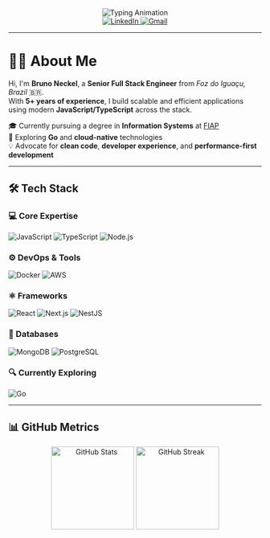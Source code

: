 <div align="center">
  <img src="https://github-readme-typing-svg.demolab.com?font=Fira+Code&pause=1000&color=22D3EE&center=true&vCenter=true&width=435&lines=Senior+Full+Stack+Engineer;JavaScript+%7C+TypeScript+Professional;5%2B+Years+of+Experience" alt="Typing Animation" />
</div>

<div align="center">
  <a href="https://www.linkedin.com/in/brunownk" target="_blank">
    <img src="https://img.shields.io/badge/-LinkedIn-%230077B5?style=for-the-badge&logo=linkedin&logoColor=white" alt="LinkedIn" />
  </a>
  <a href="mailto:neckel.bw@gmail.com">
    <img src="https://img.shields.io/badge/Gmail-%23D14836?style=for-the-badge&logo=gmail&logoColor=white" alt="Gmail" />
  </a>
</div>

---

# 👨‍💻 About Me

Hi, I'm **Bruno Neckel**, a **Senior Full Stack Engineer** from *Foz do Iguaçu, Brazil* 🇧🇷.  
With **5+ years of experience**, I build scalable and efficient applications using modern **JavaScript/TypeScript** across the stack.

🎓 Currently pursuing a degree in **Information Systems** at [FIAP](https://www.fiap.com.br)  
🚀 Exploring **Go** and **cloud-native** technologies  
💡 Advocate for **clean code**, **developer experience**, and **performance-first development**

---

## 🛠 Tech Stack

### 💻 Core Expertise
![JavaScript](https://img.shields.io/badge/JavaScript-F7DF1E?style=flat&logo=javascript&logoColor=black)
![TypeScript](https://img.shields.io/badge/TypeScript-007ACC?style=flat&logo=typescript&logoColor=white)
![Node.js](https://img.shields.io/badge/Node.js-339933?style=flat&logo=nodedotjs&logoColor=white)

### ⚙️ DevOps & Tools
![Docker](https://img.shields.io/badge/Docker-2496ED?style=flat&logo=docker&logoColor=white)
![AWS](https://img.shields.io/badge/AWS-232F3E?style=flat&logo=amazonaws&logoColor=white)

### ⚛️ Frameworks
![React](https://img.shields.io/badge/React-20232A?style=flat&logo=react&logoColor=61DAFB)
![Next.js](https://img.shields.io/badge/Next.js-000000?style=flat&logo=next.js&logoColor=white)
![NestJS](https://img.shields.io/badge/NestJS-E0234E?style=flat&logo=nestjs&logoColor=white)

### 🧠 Databases
![MongoDB](https://img.shields.io/badge/MongoDB-47A248?style=flat&logo=mongodb&logoColor=white)
![PostgreSQL](https://img.shields.io/badge/PostgreSQL-316192?style=flat&logo=postgresql&logoColor=white)

### 🔍 Currently Exploring
![Go](https://img.shields.io/badge/Go-00ADD8?style=flat&logo=go&logoColor=white)

---

## 📊 GitHub Metrics

<div align="center">
  <img height="165em" src="https://github-readme-stats.vercel.app/api?username=brunownk&show_icons=true&theme=react&hide_border=true&count_private=true&hide=issues" alt="GitHub Stats" />
  <img height="165em" src="https://github-readme-streak-stats.herokuapp.com/?user=brunownk&theme=react&hide_border=true" alt="GitHub Streak" />
</div>

